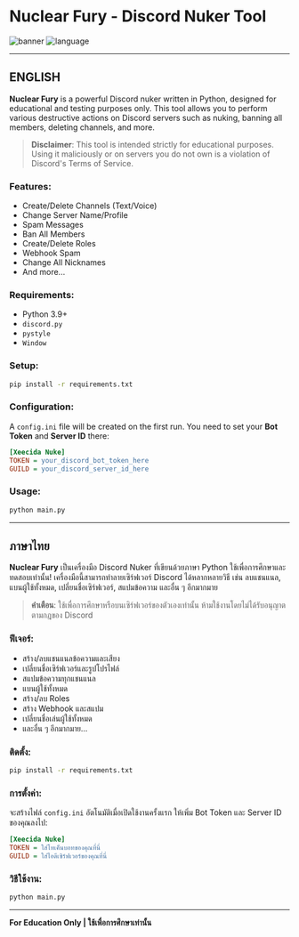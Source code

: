 # Nuclear Fury - Discord Nuker Tool

![banner](https://img.shields.io/badge/Status-For%20Educational%20Use%20Only-red)
![language](https://img.shields.io/badge/Language-Python-blue)

---

## ENGLISH

**Nuclear Fury** is a powerful Discord nuker written in Python, designed for educational and testing purposes only. This tool allows you to perform various destructive actions on Discord servers such as nuking, banning all members, deleting channels, and more.

> **Disclaimer**: This tool is intended strictly for educational purposes. Using it maliciously or on servers you do not own is a violation of Discord's Terms of Service.

### Features:
- Create/Delete Channels (Text/Voice)
- Change Server Name/Profile
- Spam Messages
- Ban All Members
- Create/Delete Roles
- Webhook Spam
- Change All Nicknames
- And more...

### Requirements:
- Python 3.9+
- `discord.py`
- `pystyle`
- `Window`

### Setup:
```bash
pip install -r requirements.txt
```

### Configuration:
A `config.ini` file will be created on the first run. You need to set your **Bot Token** and **Server ID** there:
```ini
[Xeecida Nuke]
TOKEN = your_discord_bot_token_here
GUILD = your_discord_server_id_here
```

### Usage:
```bash
python main.py
```

---

## ภาษาไทย

**Nuclear Fury** เป็นเครื่องมือ Discord Nuker ที่เขียนด้วยภาษา Python ใช้เพื่อการศึกษาและทดสอบเท่านั้น! เครื่องมือนี้สามารถทำลายเซิร์ฟเวอร์ Discord ได้หลากหลายวิธี เช่น ลบแชนแนล, แบนผู้ใช้ทั้งหมด, เปลี่ยนชื่อเซิร์ฟเวอร์, สแปมข้อความ และอื่น ๆ อีกมากมาย

> **คำเตือน**: ใช้เพื่อการศึกษาหรือบนเซิร์ฟเวอร์ของตัวเองเท่านั้น ห้ามใช้งานโดยไม่ได้รับอนุญาตตามกฎของ Discord

### ฟีเจอร์:
- สร้าง/ลบแชนแนลข้อความและเสียง
- เปลี่ยนชื่อเซิร์ฟเวอร์และรูปโปรไฟล์
- สแปมข้อความทุกแชนแนล
- แบนผู้ใช้ทั้งหมด
- สร้าง/ลบ Roles
- สร้าง Webhook และสแปม
- เปลี่ยนชื่อเล่นผู้ใช้ทั้งหมด
- และอื่น ๆ อีกมากมาย...

### ติดตั้ง:
```bash
pip install -r requirements.txt
```

### การตั้งค่า:
จะสร้างไฟล์ `config.ini` อัตโนมัติเมื่อเปิดใช้งานครั้งแรก ให้เพิ่ม Bot Token และ Server ID ของคุณลงไป:
```ini
[Xeecida Nuke]
TOKEN = ใส่โทเค็นบอทของคุณที่นี่
GUILD = ใส่ไอดีเซิร์ฟเวอร์ของคุณที่นี่
```

### วิธีใช้งาน:
```bash
python main.py
```

---

**For Education Only | ใช้เพื่อการศึกษาเท่านั้น**
